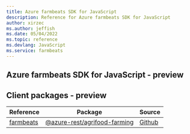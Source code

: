 ```yaml
---
title: Azure farmbeats SDK for JavaScript
description: Reference for Azure farmbeats SDK for JavaScript
author: xirzec
ms.author: jeffish
ms.date: 05/04/2022
ms.topic: reference
ms.devlang: JavaScript
ms.service: farmbeats
---
```

## Azure farmbeats SDK for JavaScript - preview
## Client packages - preview
| Reference | Package | Source |
|---|---|---|
|[farmbeats](javascript/api/overview/azure/agrifood-farming-rest-readme)|[@azure-rest/agrifood-farming](https://www.npmjs.com/package/@azure-rest/agrifood-farming)|[Github](https://github.com/Azure/azure-sdk-for-js)|

